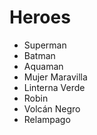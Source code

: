 # Heroes

* Superman
* Batman
* Aquaman
* Mujer Maravilla
* Linterna Verde
* Robin
* Volcán Negro
* Relampago
